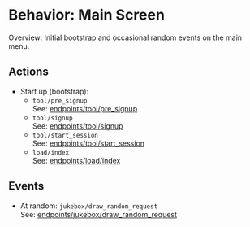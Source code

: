 # Behavior: Main Screen

Overview: Initial bootstrap and occasional random events on the main menu.

## Actions

- Start up (bootstrap):
  - `tool/pre_signup`  
     See: [endpoints/tool/pre_signup](../../endpoints/tool/pre_signup/README.md)
  - `tool/signup`  
     See: [endpoints/tool/signup](../../endpoints/tool/signup/README.md)
  - `tool/start_session`  
     See: [endpoints/tool/start_session](../../endpoints/tool/start_session/README.md)
  - `load/index`  
     See: [endpoints/load/index](../../endpoints/load/index/README.md)

## Events

- At random: `jukebox/draw_random_request`  
   See: [endpoints/jukebox/draw_random_request](../../endpoints/jukebox/draw_random_request/README.md)
